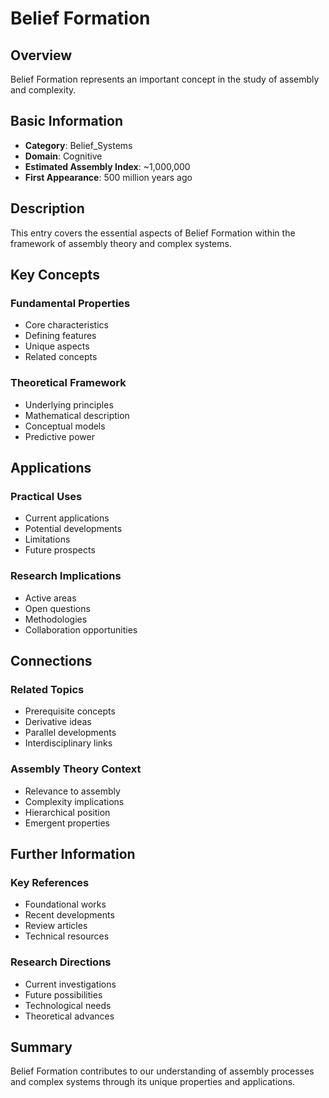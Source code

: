 # Belief Formation

## Overview

Belief Formation represents an important concept in the study of assembly and complexity.

## Basic Information

- **Category**: Belief_Systems
- **Domain**: Cognitive
- **Estimated Assembly Index**: ~1,000,000
- **First Appearance**: 500 million years ago

## Description

This entry covers the essential aspects of Belief Formation within the framework of assembly theory and complex systems.

## Key Concepts

### Fundamental Properties
- Core characteristics
- Defining features
- Unique aspects
- Related concepts

### Theoretical Framework
- Underlying principles
- Mathematical description
- Conceptual models
- Predictive power

## Applications

### Practical Uses
- Current applications
- Potential developments
- Limitations
- Future prospects

### Research Implications
- Active areas
- Open questions
- Methodologies
- Collaboration opportunities

## Connections

### Related Topics
- Prerequisite concepts
- Derivative ideas
- Parallel developments
- Interdisciplinary links

### Assembly Theory Context
- Relevance to assembly
- Complexity implications
- Hierarchical position
- Emergent properties

## Further Information

### Key References
- Foundational works
- Recent developments
- Review articles
- Technical resources

### Research Directions
- Current investigations
- Future possibilities
- Technological needs
- Theoretical advances

## Summary

Belief Formation contributes to our understanding of assembly processes and complex systems through its unique properties and applications.
